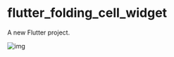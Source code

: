 # flutter_folding_cell_widget

A new Flutter project.

![img](https://github.com/jonathankablan/Flutter-FoldingCell-Widget/blob/master/screenshot.png)
